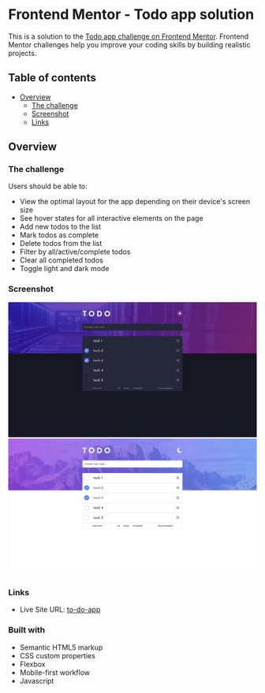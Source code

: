 # Frontend Mentor - Todo app solution

This is a solution to the [Todo app challenge on Frontend Mentor](https://www.frontendmentor.io/challenges/todo-app-Su1_KokOW). Frontend Mentor challenges help you improve your coding skills by building realistic projects.

## Table of contents

- [Overview](#overview)
    - [The challenge](#the-challenge)
    - [Screenshot](#screenshot)
    - [Links](#links)
## Overview

### The challenge

Users should be able to:

- View the optimal layout for the app depending on their device's screen size
- See hover states for all interactive elements on the page
- Add new todos to the list
- Mark todos as complete
- Delete todos from the list
- Filter by all/active/complete todos
- Clear all completed todos
- Toggle light and dark mode

### Screenshot
![solution](../todo-app-main/images/solution/todo_darkmode.png)
![solution](../todo-app-main/images/solution/todo_lightmode.png)

### Links

- Live Site URL: [to-do-app](https://andrejm97.github.io/Projects/todo-app-main/)

### Built with

- Semantic HTML5 markup
- CSS custom properties
- Flexbox
- Mobile-first workflow
- Javascript


